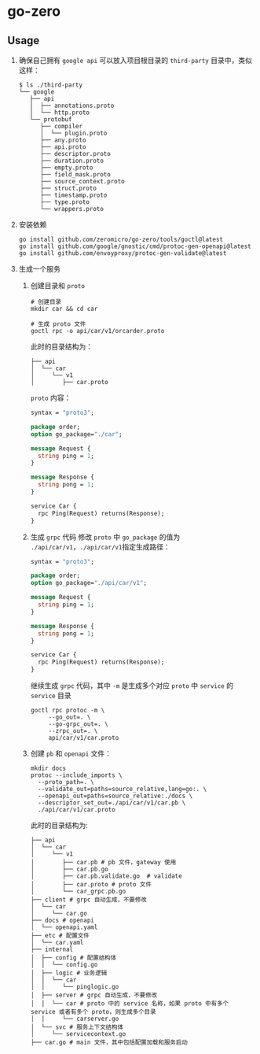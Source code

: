 # go-zero

## Usage
1. 确保自己拥有 `google api`
   可以放入项目根目录的 `third-party` 目录中，类似这样：
   ```shell
   $ ls ./third-party
   └── google
      ├── api
      │  ├── annotations.proto
      │  └── http.proto
      └── protobuf
         ├── compiler
         │  └── plugin.proto
         ├── any.proto
         ├── api.proto
         ├── descriptor.proto
         ├── duration.proto
         ├── empty.proto
         ├── field_mask.proto
         ├── source_context.proto
         ├── struct.proto
         ├── timestamp.proto
         ├── type.proto
         └── wrappers.proto
   ```

2. 安装依赖
   ```shell
   go install github.com/zeromicro/go-zero/tools/goctl@latest
   go install github.com/google/gnostic/cmd/protoc-gen-openapi@latest
   go install github.com/envoyproxy/protoc-gen-validate@latest
   ```

3. 生成一个服务
   1. 创建目录和 `proto`
      ```shell
      # 创建目录
      mkdir car && cd car 

      # 生成 proto 文件
      goctl rpc -o api/car/v1/orcarder.proto
      ```
      
      此时的目录结构为：
      ```shell
      ├── api
      │  └── car
      │     └── v1
      │        ├── car.proto
      ```

      `proto` 内容：
      ```protobuf
      syntax = "proto3";

      package order;
      option go_package="./car";

      message Request {
        string ping = 1;
      }

      message Response {
        string pong = 1;
      }

      service Car {
        rpc Ping(Request) returns(Response);
      }
      ```

   2. 生成 `grpc` 代码
      修改 `proto` 中 `go_package` 的值为 `./api/car/v1`，`./api/car/v1`指定生成路径：
      ```protobuf
      syntax = "proto3";

      package order;
      option go_package="./api/car/v1";

      message Request {
        string ping = 1;
      }

      message Response {
        string pong = 1;
      }

      service Car {
        rpc Ping(Request) returns(Response);
      }
      ```

      继续生成 `grpc` 代码，其中 `-m` 是生成多个对应 `proto` 中 `service` 的 `service` 目录
      ```shell
      goctl rpc protoc -m \
           --go_out=. \
           --go-grpc_out=. \
           --zrpc_out=. \
           api/car/v1/car.proto
      ```

   3. 创建 `pb` 和 `openapi` 文件：
      ```shell
      mkdir docs
      protoc --include_imports \
		--proto_path=. \
        --validate_out=paths=source_relative,lang=go:. \
		--openapi_out=paths=source_relative:./docs \
		--descriptor_set_out=./api/car/v1/car.pb \
		./api/car/v1/car.proto
      ```

      此时的目录结构为:
      ```shell
      ├── api
      │  └── car
      │     └── v1
      │        ├── car.pb # pb 文件，gateway 使用
      │        ├── car.pb.go
      │        ├── car.pb.validate.go  # validate
      │        ├── car.proto # proto 文件
      │        └── car_grpc.pb.go
      ├── client # grpc 自动生成，不要修改
      │  └── car
      │     └── car.go
      ├── docs # openapi
      │  └── openapi.yaml
      ├── etc # 配置文件
      │  └── car.yaml
      ├── internal
      │  ├── config # 配置结构体
      │  │  └── config.go
      │  ├── logic # 业务逻辑
      │  │  └── car
      │  │     └── pinglogic.go
      │  ├── server # grpc 自动生成，不要修改
      │  │  └── car # proto 中的 service 名称，如果 proto 中有多个 service 或者有多个 proto，则生成多个目录
      │  │     └── carserver.go
      │  └── svc # 服务上下文结构体
      │     └── servicecontext.go
      ├── car.go # main 文件，其中包括配置加载和服务启动
      ```

